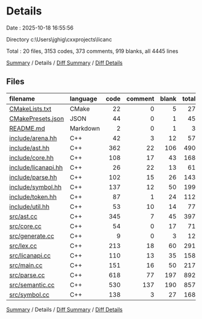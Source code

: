 # Details

Date : 2025-10-18 16:55:56

Directory c:\\Users\\jghig\\cxxprojects\\licanc

Total : 20 files,  3153 codes, 373 comments, 919 blanks, all 4445 lines

[Summary](results.md) / Details / [Diff Summary](diff.md) / [Diff Details](diff-details.md)

## Files
| filename | language | code | comment | blank | total |
| :--- | :--- | ---: | ---: | ---: | ---: |
| [CMakeLists.txt](/CMakeLists.txt) | CMake | 22 | 0 | 5 | 27 |
| [CMakePresets.json](/CMakePresets.json) | JSON | 44 | 0 | 1 | 45 |
| [README.md](/README.md) | Markdown | 2 | 0 | 1 | 3 |
| [include/arena.hh](/include/arena.hh) | C++ | 42 | 3 | 12 | 57 |
| [include/ast.hh](/include/ast.hh) | C++ | 362 | 22 | 106 | 490 |
| [include/core.hh](/include/core.hh) | C++ | 108 | 17 | 43 | 168 |
| [include/licanapi.hh](/include/licanapi.hh) | C++ | 26 | 22 | 13 | 61 |
| [include/parse.hh](/include/parse.hh) | C++ | 102 | 15 | 26 | 143 |
| [include/symbol.hh](/include/symbol.hh) | C++ | 137 | 12 | 50 | 199 |
| [include/token.hh](/include/token.hh) | C++ | 87 | 1 | 24 | 112 |
| [include/util.hh](/include/util.hh) | C++ | 53 | 10 | 14 | 77 |
| [src/ast.cc](/src/ast.cc) | C++ | 345 | 7 | 45 | 397 |
| [src/core.cc](/src/core.cc) | C++ | 54 | 0 | 17 | 71 |
| [src/generate.cc](/src/generate.cc) | C++ | 9 | 0 | 3 | 12 |
| [src/lex.cc](/src/lex.cc) | C++ | 213 | 18 | 60 | 291 |
| [src/licanapi.cc](/src/licanapi.cc) | C++ | 110 | 13 | 35 | 158 |
| [src/main.cc](/src/main.cc) | C++ | 151 | 16 | 50 | 217 |
| [src/parse.cc](/src/parse.cc) | C++ | 618 | 77 | 197 | 892 |
| [src/semantic.cc](/src/semantic.cc) | C++ | 530 | 137 | 190 | 857 |
| [src/symbol.cc](/src/symbol.cc) | C++ | 138 | 3 | 27 | 168 |

[Summary](results.md) / Details / [Diff Summary](diff.md) / [Diff Details](diff-details.md)